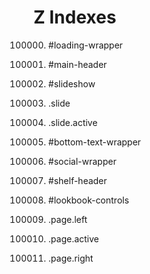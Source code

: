 # Z Indexes

100000. #loading-wrapper
50000. #main-header
0. #slideshow
500. .slide
600. .slide.active
1000. #bottom-text-wrapper
2000. #social-wrapper
1000. #shelf-header

10000. #lookbook-controls
5000. .page.left
4000. .page.active
3000. .page.right
